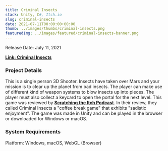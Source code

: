 ```yaml
---
title: Criminal Insects
stack: Unity, C#, Itch.io
slug: criminal-insects
date: 2021-07-11T00:00:00+00:00
thumb: ../images/thumbs/criminal-insects.png
featuredImg: ../images/featured/criminal-insects-banner.png
---
```


Release Date: July 11, 2021

[**Link: Criminal Insects**](https://pablomarcel.itch.io/criminal-insects)

### Project Details

This is a single person 3D Shooter. Insects have taken over Mars and your mission is to clear up the planet from bad insects. The player can make use of different kind of weapon systems to blow insects up into pieces. The player must also collect a keycard to open the portal for the next level. This game was reviewed by [**Scratching the Itch Podcast**](https://itch.io/profile/scratching-the-itch). In their review, they called Criminal Insects a "coffee break game" that exhibits "sadistic enjoyment".
The game was made in Unity and can be played in the browser or downloaded for Windows or macOS.

### System Requirements

Platform: Windows, macOS, WebGL (Browser)
